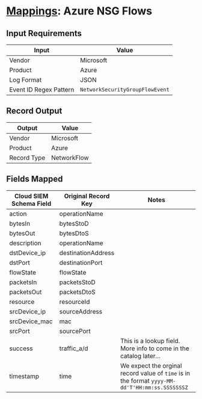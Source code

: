 # [Mappings](README.md): Azure NSG Flows

## Input Requirements

|Input|Value|
|-----|-----|
|Vendor|Microsoft|
|Product|Azure|
|Log Format|JSON|
|Event ID Regex Pattern|`NetworkSecurityGroupFlowEvent`|

## Record Output

|Output|Value|
|------|-----|
|Vendor|Microsoft|
|Product|Azure|
|Record Type|NetworkFlow|

## Fields Mapped

|Cloud SIEM Schema Field|Original Record Key|Notes|
|-----------------------|-------------------|-----|
|action|operationName||
|bytesIn|bytesStoD||
|bytesOut|bytesDtoS||
|description|operationName||
|dstDevice_ip|destinationAddress||
|dstPort|destinationPort||
|flowState|flowState||
|packetsIn|packetsStoD||
|packetsOut|packetsDtoS||
|resource|resourceId||
|srcDevice_ip|sourceAddress||
|srcDevice_mac|mac||
|srcPort|sourcePort||
|success|traffic_a/d|This is a lookup field. More info to come in the catalog later...|
|timestamp|time|We expect the orginal record value of `time` is in the format `yyyy-MM-dd'T'HH:mm:ss.SSSSSSSZ`|

